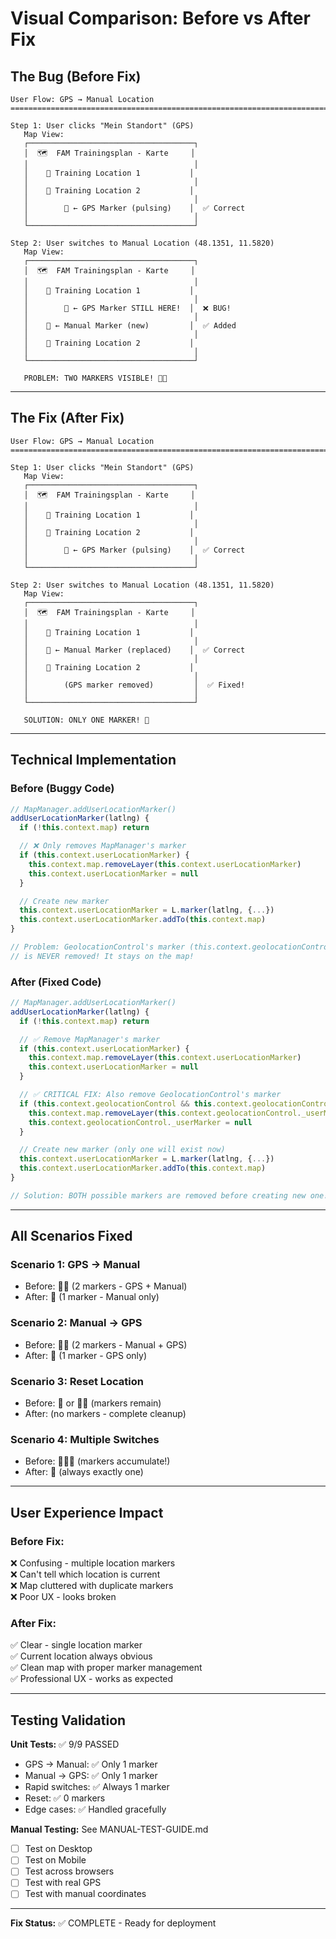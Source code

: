 # Visual Comparison: Before vs After Fix

## The Bug (Before Fix)

```
User Flow: GPS → Manual Location
================================================================================

Step 1: User clicks "Mein Standort" (GPS)
   Map View:
   ┌─────────────────────────────────────┐
   │  🗺️  FAM Trainingsplan - Karte     │
   │                                     │
   │    📍 Training Location 1           │
   │                                     │
   │    📍 Training Location 2           │
   │                                     │
   │        🔵 ← GPS Marker (pulsing)    │  ✅ Correct
   │                                     │
   └─────────────────────────────────────┘
   
Step 2: User switches to Manual Location (48.1351, 11.5820)
   Map View:
   ┌─────────────────────────────────────┐
   │  🗺️  FAM Trainingsplan - Karte     │
   │                                     │
   │    📍 Training Location 1           │
   │                                     │
   │        🔵 ← GPS Marker STILL HERE!  │  ❌ BUG!
   │                                     │
   │    🔵 ← Manual Marker (new)         │  ✅ Added
   │                                     │
   │    📍 Training Location 2           │
   │                                     │
   └─────────────────────────────────────┘
   
   PROBLEM: TWO MARKERS VISIBLE! 🔵🔵
```

---

## The Fix (After Fix)

```
User Flow: GPS → Manual Location
================================================================================

Step 1: User clicks "Mein Standort" (GPS)
   Map View:
   ┌─────────────────────────────────────┐
   │  🗺️  FAM Trainingsplan - Karte     │
   │                                     │
   │    📍 Training Location 1           │
   │                                     │
   │    📍 Training Location 2           │
   │                                     │
   │        🔵 ← GPS Marker (pulsing)    │  ✅ Correct
   │                                     │
   └─────────────────────────────────────┘
   
Step 2: User switches to Manual Location (48.1351, 11.5820)
   Map View:
   ┌─────────────────────────────────────┐
   │  🗺️  FAM Trainingsplan - Karte     │
   │                                     │
   │    📍 Training Location 1           │
   │                                     │
   │    🔵 ← Manual Marker (replaced)    │  ✅ Correct
   │                                     │
   │    📍 Training Location 2           │
   │                                     │
   │        (GPS marker removed)         │  ✅ Fixed!
   │                                     │
   └─────────────────────────────────────┘
   
   SOLUTION: ONLY ONE MARKER! 🔵
```

---

## Technical Implementation

### Before (Buggy Code)

```javascript
// MapManager.addUserLocationMarker()
addUserLocationMarker(latlng) {
  if (!this.context.map) return

  // ❌ Only removes MapManager's marker
  if (this.context.userLocationMarker) {
    this.context.map.removeLayer(this.context.userLocationMarker)
    this.context.userLocationMarker = null
  }

  // Create new marker
  this.context.userLocationMarker = L.marker(latlng, {...})
  this.context.userLocationMarker.addTo(this.context.map)
}

// Problem: GeolocationControl's marker (this.context.geolocationControl._userMarker)
// is NEVER removed! It stays on the map!
```

### After (Fixed Code)

```javascript
// MapManager.addUserLocationMarker()
addUserLocationMarker(latlng) {
  if (!this.context.map) return

  // ✅ Remove MapManager's marker
  if (this.context.userLocationMarker) {
    this.context.map.removeLayer(this.context.userLocationMarker)
    this.context.userLocationMarker = null
  }

  // ✅ CRITICAL FIX: Also remove GeolocationControl's marker
  if (this.context.geolocationControl && this.context.geolocationControl._userMarker) {
    this.context.map.removeLayer(this.context.geolocationControl._userMarker)
    this.context.geolocationControl._userMarker = null
  }

  // Create new marker (only one will exist now)
  this.context.userLocationMarker = L.marker(latlng, {...})
  this.context.userLocationMarker.addTo(this.context.map)
}

// Solution: BOTH possible markers are removed before creating new one!
```

---

## All Scenarios Fixed

### Scenario 1: GPS → Manual
- Before: 🔵🔵 (2 markers - GPS + Manual)
- After:  🔵 (1 marker - Manual only)

### Scenario 2: Manual → GPS
- Before: 🔵🔵 (2 markers - Manual + GPS)
- After:  🔵 (1 marker - GPS only)

### Scenario 3: Reset Location
- Before: 🔵 or 🔵🔵 (markers remain)
- After:  (no markers - complete cleanup)

### Scenario 4: Multiple Switches
- Before: 🔵🔵🔵 (markers accumulate!)
- After:  🔵 (always exactly one)

---

## User Experience Impact

### Before Fix:
❌ Confusing - multiple location markers  
❌ Can't tell which location is current  
❌ Map cluttered with duplicate markers  
❌ Poor UX - looks broken

### After Fix:
✅ Clear - single location marker  
✅ Current location always obvious  
✅ Clean map with proper marker management  
✅ Professional UX - works as expected

---

## Testing Validation

**Unit Tests:** ✅ 9/9 PASSED
- GPS → Manual: ✅ Only 1 marker
- Manual → GPS: ✅ Only 1 marker
- Rapid switches: ✅ Always 1 marker
- Reset: ✅ 0 markers
- Edge cases: ✅ Handled gracefully

**Manual Testing:** See MANUAL-TEST-GUIDE.md
- [ ] Test on Desktop
- [ ] Test on Mobile
- [ ] Test across browsers
- [ ] Test with real GPS
- [ ] Test with manual coordinates

---

**Fix Status:** ✅ COMPLETE - Ready for deployment
